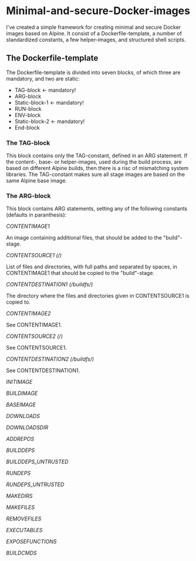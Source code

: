 # Minimal-and-secure-Docker-images
I've created a simple framework for creating minimal and secure Docker images based on Alpine. It consist of a Dockerfile-template, a number of standardized constants, a few helper-images, and structured shell scripts.

## The Dockerfile-template
The Dockerfile-template is divided into seven blocks, of which three are mandatory, and two are static: 
* TAG-block <- mandatory!
* ARG-block
* Static-block-1 <- mandatory!
* RUN-block
* ENV-block
* Static-block-2 <- mandatory!
* End-block

### The TAG-block
This block contains only the TAG-constant, defined in an ARG statement. If the content-, base- or helper-images, used during the build process, are based on different Alpine builds, then there is a risc of mismatching system libraries. The TAG-constant makes sure all stage images are based on the same Alpine base image.

### The ARG-block
This block contains ARG statements, setting any of the following constants (defaults in paranthesis):

*CONTENTIMAGE1*

An image containing additional files, that should be added to the "build"-stage.

*CONTENTSOURCE1 (/)*

List of files and directories, with full paths and separated by spaces, in CONTENTIMAGE1 that should be copied to the "build"-stage.

*CONTENTDESTINATION1 (/buildfs/)*

The directory where the files and directories given in CONTENTSOURCE1 is copied to.

*CONTENTIMAGE2*

See CONTENTIMAGE1.

*CONTENTSOURCE2 (/)*

See CONTENTSOURCE1.

*CONTENTDESTINATION2 (/buildfs/)*

See CONTENTDESTINATION1.

*INITIMAGE*

*BUILDIMAGE*

*BASEIMAGE*

*DOWNLOADS*

*DOWNLOADSDIR*

*ADDREPOS*

*BUILDDEPS*

*BUILDDEPS_UNTRUSTED*

*RUNDEPS*

*RUNDEPS_UNTRUSTED*

*MAKEDIRS*

*MAKEFILES*

*REMOVEFILES*

*EXECUTABLES*

*EXPOSEFUNCTIONS*

*BUILDCMDS*
